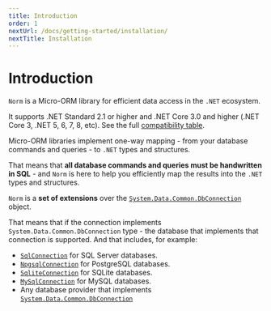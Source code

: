 ```yaml
---
title: Introduction
order: 1
nextUrl: /docs/getting-started/installation/
nextTitle: Installation
---
```


# Introduction

`Norm` is a Micro-ORM library for efficient data access in the `.NET` ecosystem. 

It supports .NET Standard 2.1 or higher and .NET Core 3.0 and higher (.NET Core 3, .NET 5, 6, 7, 8, etc). See the full [compatibility table](/#compatibility).

Micro-ORM libraries implement one-way mapping - from your database commands and queries - to  `.NET` types and structures.

That means that **all database commands and queries must be handwritten in SQL** - and `Norm` is here to help you efficiently map the results into the `.NET` types and structures.

`Norm` is a **set of extensions** over the [`System.Data.Common.DbConnection`](https://learn.microsoft.com/en-us/dotnet/api/system.data.common.dbconnection) object.

That means that if the connection implements `System.Data.Common.DbConnection` type - the database that implements that connection is supported. And that includes, for  example:

- [`SqlConnection`](https://learn.microsoft.com/en-us/dotnet/api/system.data.sqlclient.sqlconnection) for SQL Server databases.
- [`NpgsqlConnection`](https://www.npgsql.org/doc/api/Npgsql.NpgsqlConnection.html) for PostgreSQL databases.
- [`SqliteConnection`](https://learn.microsoft.com/en-us/dotnet/api/microsoft.data.sqlite.sqliteconnection) for SQLite databases.
- [`MySqlConnection`](https://mysqlconnector.net/api/mysqlconnector/mysqlconnectiontype/) for MySQL databases.
- Any database provider that implements [`System.Data.Common.DbConnection`](https://learn.microsoft.com/en-us/dotnet/api/system.data.common.dbconnection)
